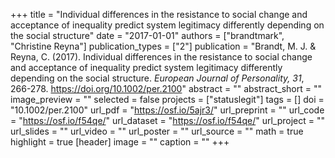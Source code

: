 +++
title = "Individual differences in the resistance to social change and acceptance of inequality predict system legitimacy differently depending on the social structure"
date = "2017-01-01"
authors = ["brandtmark", "Christine Reyna"]
publication_types = ["2"]
publication = "Brandt, M. J. & Reyna, C. (2017). Individual differences in the resistance to social change and acceptance of inequality predict system legitimacy differently depending on the social structure. *European Journal of Personality, 31*, 266-278. https://doi.org/10.1002/per.2100"
abstract = ""
abstract_short = ""
image_preview = ""
selected = false
projects = ["statuslegit"]
tags = []
doi = "10.1002/per.2100"
url_pdf = "https://osf.io/5ajr3/"
url_preprint = ""
url_code = "https://osf.io/f54qe/"
url_dataset = "https://osf.io/f54qe/"
url_project = ""
url_slides = ""
url_video = ""
url_poster = ""
url_source = ""
math = true
highlight = true
[header]
image = ""
caption = ""
+++
